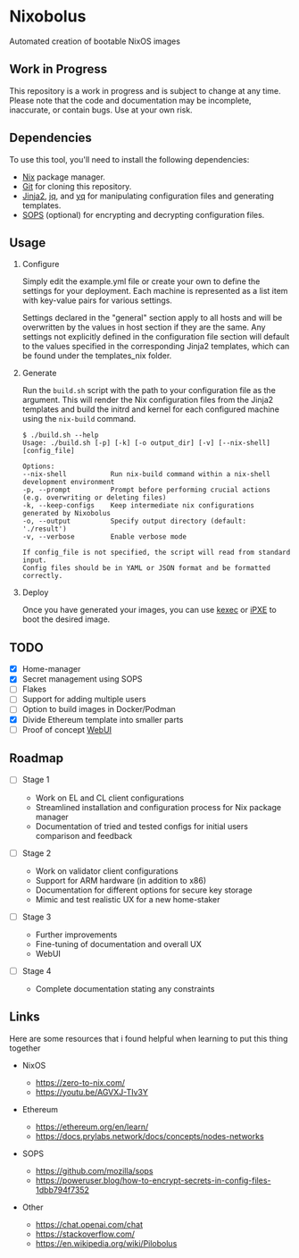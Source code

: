 # Nixobolus
Automated creation of bootable NixOS images

## Work in Progress
This repository is a work in progress and is subject to change at any time. Please note that the code and documentation may be incomplete, inaccurate, or contain bugs. Use at your own risk.

## Dependencies
To use this tool, you'll need to install the following dependencies:

- [Nix](https://nixos.org/download.html) package manager.
- [Git](https://git-scm.com/downloads) for cloning this repository.
- [Jinja2](https://jinja.palletsprojects.com/en/3.0.x/), [jq](https://stedolan.github.io/jq/), and [yq](https://kislyuk.github.io/yq/) for manipulating configuration files and generating templates.
- [SOPS](https://github.com/mozilla/sops) (optional) for encrypting and decrypting configuration files.

## Usage

1. Configure

    Simply edit the example.yml file or create your own to define the settings for your deployment. Each machine is represented as a list item with key-value pairs for various settings.

    Settings declared in the "general" section apply to all hosts and will be overwritten by the values in host section if they are the same. Any settings not explicitly defined in the configuration file section will default to the values specified in the corresponding Jinja2 templates, which can be found under the templates_nix folder.

2. Generate

    Run the `build.sh` script with the path to your configuration file as the argument. This will render the Nix configuration files from the Jinja2 templates and build the initrd and kernel for each configured machine using the `nix-build` command.

    ```
    $ ./build.sh --help
    Usage: ./build.sh [-p] [-k] [-o output_dir] [-v] [--nix-shell] [config_file]

    Options:
    --nix-shell           Run nix-build command within a nix-shell development environment
    -p, --prompt          Prompt before performing crucial actions (e.g. overwriting or deleting files)
    -k, --keep-configs    Keep intermediate nix configurations generated by Nixobolus
    -o, --output          Specify output directory (default: './result')
    -v, --verbose         Enable verbose mode

    If config_file is not specified, the script will read from standard input.
    Config files should be in YAML or JSON format and be formatted correctly.
    ```

3. Deploy
    
    Once you have generated your images, you can use [kexec](https://wiki.archlinux.org/title/Kexec) or [iPXE](https://ipxe.org/start) to boot the desired image.

## TODO

- [x] Home-manager
- [x] Secret management using SOPS
- [ ] Flakes
- [ ] Support for adding multiple users
- [ ] Option to build images in Docker/Podman
- [x] Divide Ethereum template into smaller parts
- [ ] Proof of concept [WebUI](https://github.com/ponkila/HomestakerOS)

## Roadmap

- [ ] Stage 1
    - Work on EL and CL client configurations
    - Streamlined installation and configuration process for Nix package manager
    - Documentation of tried and tested configs for initial users comparison and feedback

- [ ] Stage 2
    - Work on validator client configurations
    - Support for ARM hardware (in addition to x86)
    - Documentation for different options for secure key storage
    - Mimic and test realistic UX for a new home-staker

- [ ] Stage 3
    - Further improvements
    - Fine-tuning of documentation and overall UX
    - WebUI

- [ ] Stage 4
    - Complete documentation stating any constraints

## Links

Here are some resources that i found helpful when learning to put this thing together

- NixOS
    - https://zero-to-nix.com/
    - https://youtu.be/AGVXJ-TIv3Y

- Ethereum
    - https://ethereum.org/en/learn/
    - https://docs.prylabs.network/docs/concepts/nodes-networks

- SOPS
    - https://github.com/mozilla/sops
    - https://poweruser.blog/how-to-encrypt-secrets-in-config-files-1dbb794f7352

- Other
    - https://chat.openai.com/chat
    - https://stackoverflow.com/
    - https://en.wikipedia.org/wiki/Pilobolus